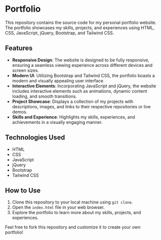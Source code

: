 #  Portfolio
This repository contains the source code for my personal portfolio website. The portfolio showcases my skills, projects, and experiences using HTML, CSS, JavaScript, jQuery, Bootstrap, and Tailwind CSS.

## Features

- **Responsive Design**: The website is designed to be fully responsive, ensuring a seamless viewing experience across different devices and screen sizes.
- **Modern UI**: Utilizing Bootstrap and Tailwind CSS, the portfolio boasts a modern and visually appealing user interface.
- **Interactive Elements**: Incorporating JavaScript and jQuery, the website includes interactive elements such as animations, dynamic content loading, and smooth transitions.
- **Project Showcase**: Displays a collection of my projects with descriptions, images, and links to their respective repositories or live demos.
- **Skills and Experience**: Highlights my skills, experiences, and achievements in a visually engaging manner.

## Technologies Used

- HTML
- CSS
- JavaScript
- jQuery
- Bootstrap
- Tailwind CSS

## How to Use

1. Clone this repository to your local machine using `git clone`.
2. Open the `index.html` file in your web browser.
3. Explore the portfolio to learn more about my skills, projects, and experiences.

Feel free to fork this repository and customize it to create your own portfolio!
